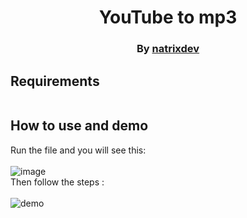 <div align="center"> 
<h1>YouTube to mp3 </h1>
  <h3>By <a href="https://github.com/natrixdev">natrixdev</a></h3>
</div>

## Requirements 
```pip install youtube-dl
```
## How to use and demo 
Run the file and you will see this: <br><br>
![image](https://user-images.githubusercontent.com/88579983/216693495-c803908f-1ac3-4f69-afc7-921e98e8d9fd.png)
<br>
Then follow the steps :<br><br>
![demo](https://user-images.githubusercontent.com/88579983/216693609-7004b01c-bd23-4a06-b36f-b6dfb9d3a2f7.gif)
